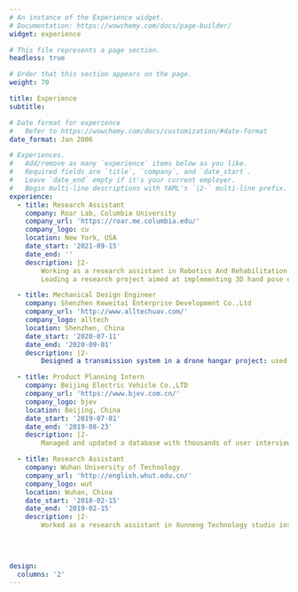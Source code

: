```yaml
---
# An instance of the Experience widget.
# Documentation: https://wowchemy.com/docs/page-builder/
widget: experience

# This file represents a page section.
headless: true

# Order that this section appears on the page.
weight: 70

title: Experience
subtitle:

# Date format for experience
#   Refer to https://wowchemy.com/docs/customization/#date-format
date_format: Jan 2006

# Experiences.
#   Add/remove as many `experience` items below as you like.
#   Required fields are `title`, `company`, and `date_start`.
#   Leave `date_end` empty if it's your current employer.
#   Begin multi-line descriptions with YAML's `|2-` multi-line prefix.
experience:
  - title: Research Assistant
    company: Roar Lab, Columbia University
    company_url: 'https://roar.me.columbia.edu/'
    company_logo: cu
    location: New York, USA
    date_start: '2021-09-15'
    date_end: ''
    description: |2-
        Working as a research assistant in Robotics And Rehabilitation (RoAR) Lab instructed by Prof. Sunil K. Agrawal in the Mechanical Engineering department at Columbia University.\
        Leading a research project aimed at implementing 3D hand pose estimation for medical use; also participating in several other projects regarding computer vision, deep learning, and muscle synergy.

  - title: Mechanical Design Engineer
    company: Shenzhen Keweitai Enterprise Development Co.,Ltd
    company_url: 'http://www.alltechuav.com/'
    company_logo: alltech
    location: Shenzhen, China
    date_start: '2020-07-11'
    date_end: '2020-09-01'
    description: |2-
        Designed a transmission system in a drone hangar project: used SolidWorks to build the 3D model of the transmission system to lift and position a drone, open the hatch, and transmit power to the manipulator.

  - title: Product Planning Intern
    company: Beijing Electric Vehicle Co.,LTD
    company_url: 'https://www.bjev.com.cn/'
    company_logo: bjev
    location: Beijing, China
    date_start: '2019-07-01'
    date_end: '2019-08-23'
    description: |2-
        Managed and updated a database with thousands of user interview data and optimized the scenario demand database for analyzing the pros and cons of existing products to support the planning of future ones.

  - title: Research Assistant
    company: Wuhan University of Technology
    company_url: 'http://english.whut.edu.cn/'
    company_logo: wut
    location: Wuhan, China
    date_start: '2018-02-15'
    date_end: '2019-02-15'
    description: |2-
        Worked as a research assistant in Xunneng Technology studio instructed by Prof. Lin Xu under the Automotive Engineering department for the In-arm Torsion Electromagnetic Active Suspension project.
  
  
 

design:
  columns: '2'
---
```

